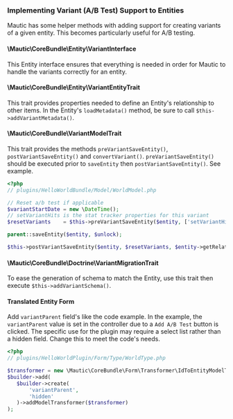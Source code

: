 ### Implementing Variant (A/B Test) Support to Entities

Mautic has some helper methods with adding support for creating variants of a given entity. This becomes particularly useful for A/B testing.

#### \Mautic\CoreBundle\Entity\VariantInterface

This Entity interface ensures that everything is needed in order for Mautic to handle the variants correctly for an entity.

#### \Mautic\CoreBundle\Entity\VariantEntityTrait

This trait provides properties needed to define an Entity's relationship to other items. In the Entity's `loadMetadata()` method, be sure to call `$this->addVariantMetadata()`.

#### \Mautic\CoreBundle\VariantModelTrait

This trait provides the methods `preVariantSaveEntity()`, `postVariantSaveEntity()` and `convertVariant()`. `preVariantSaveEntity()` should be executed prior to `saveEntity` then `postVariantSaveEntity()`. See example.

```php
<?php
// plugins/HelloWorldBundle/Model/WorldModel.php

// Reset a/b test if applicable
$variantStartDate = new \DateTime();
// setVariantHits is the stat tracker properties for this variant
$resetVariants    = $this->preVariantSaveEntity($entity, ['setVariantHits'], $variantStartDate);

parent::saveEntity($entity, $unlock);

$this->postVariantSaveEntity($entity, $resetVariants, $entity->getRelatedEntityIds(), $variantStartDate);
````

#### \Mautic\CoreBundle\Doctrine\VariantMigrationTrait

To ease the generation of schema to match the Entity, use this trait then execute `$this->addVariantSchema()`.

#### Translated Entity Form

Add `variantParent` field's like the code example. In the example, the `variantParent` value is set in the controller due to a `Add A/B Test` button is clicked. The specific use for the plugin may require a select list rather than a hidden field. Change this to meet the code's needs.

```php
<?php 
// plugins/HelloWorldPlugin/Form/Type/WorldType.php

$transformer = new \Mautic\CoreBundle\Form\Transformer\IdToEntityModelTransformer($this->em, 'HelloWorldBundle:World');
$builder->add(
   $builder->create(
       'variantParent',
       'hidden'
   )->addModelTransformer($transformer)
);
```